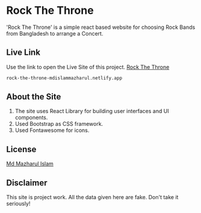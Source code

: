 # Rock The Throne

'Rock The Throne' is a simple react based website for choosing Rock Bands from Bangladesh to arrange a Concert.

## Live Link

Use the link to open the Live Site of this project.
[Rock The Throne](https://rock-the-throne-mdislammazharul.netlify.app)

```bash
rock-the-throne-mdislammazharul.netlify.app
```

## About the Site
1. The site uses React Library for building user interfaces and UI components.
2. Used Bootstrap as CSS framework.
3. Used Fontawesome for icons.

## License
[Md Mazharul Islam](https://github.com/mdislammazharul)

## Disclaimer
This site is project work. All the data given here are fake. Don't take it seriously!
